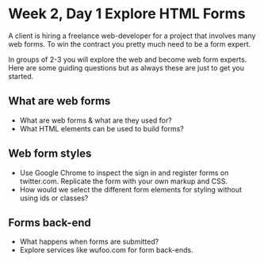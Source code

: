 # Week 2, Day 1 Explore HTML Forms

A client is hiring a freelance web-developer for a project that involves many web forms. To win the contract you pretty much need to be a form expert. 

In groups of 2-3 you will explore the web and become web form experts. Here are some guiding questions but as always these are just to get you started.

## What are web forms

* What are web forms & what are they used for?
* What HTML elements can be used to build forms?

## Web form styles

* Use Google Chrome to inspect the sign in and register forms on twitter.com. Replicate the form with your own markup and CSS.
* How would we select the different form elements for styling without using ids or classes?

## Forms back-end

* What happens when forms are submitted?
* Explore services like wufoo.com for form back-ends.